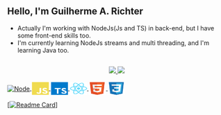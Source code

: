 ## Hello, I'm Guilherme A. Richter
- Actually I'm working with NodeJs(Js and TS) in back-end, but I have some front-end skills too.
- I'm currently learning NodeJs streams and multi threading, and I'm learning Java too.
##
<div align="center">
  <a href="https://github.com/RichterGui">
  <img height="180em" src="https://github-readme-stats.vercel.app/api?username=RichterGui&show_icons=true&theme=tokyonight&count_private=true"/>
  <img height="180em" src="https://github-readme-stats.vercel.app/api/top-langs/?username=RichterGui&layout=compact&langs_count=20&theme=tokyonight"/>
</div>
  
  <div style="display: inline_block"><br>
     <img align="center" alt="Node" height="30" width="40" src="https://cdn.jsdelivr.net/gh/devicons/devicon/icons/nodejs/nodejs-original-wordmark.svg">
  <img align="center" alt="Js" height="30" width="40" src="https://raw.githubusercontent.com/devicons/devicon/master/icons/javascript/javascript-plain.svg">
  <img align="center" alt="Ts" height="30" width="40" src="https://raw.githubusercontent.com/devicons/devicon/master/icons/typescript/typescript-plain.svg">
  <img align="center" alt="React" height="30" width="40" src="https://raw.githubusercontent.com/devicons/devicon/master/icons/react/react-original.svg">
  <img align="center" alt="HTML" height="30" width="40" src="https://raw.githubusercontent.com/devicons/devicon/master/icons/html5/html5-original.svg">
  <img align="center" alt="CSS" height="30" width="40" src="https://raw.githubusercontent.com/devicons/devicon/master/icons/css3/css3-original.svg">
</div>

  [![Readme Card](https://github-readme-stats.vercel.app/api/pin/?username=RichterGui&repo=github-readme-stats)]


<!---
RichterGui/RichterGui is a ✨ special ✨ repository because its `README.md` (this file) appears on your GitHub profile.
You can click the Preview link to take a look at your changes.
--->
